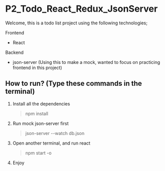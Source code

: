 # P2_Todo_React_Redux_JsonServer

Welcome, this is a todo list project using the following technologies;

Frontend
- React

Backend
- json-server (Using this to make a mock, wanted to focus on practicing frontend in this project)



## How to run? (Type these commands in the terminal)

1. Install all the dependencies

   > npm install

2. Run mock json-server first

   > json-server --watch db.json

3. Open another terminal, and run react

   > npm start -o

4. Enjoy
